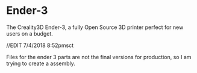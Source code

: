 # Ender-3
The Creality3D Ender-3, a fully Open Source 3D printer perfect for new users on a budget.

//EDIT 7/4/2018 8:52pmsct

Files for the ender 3 parts are not the final versions for production, so I am trying to create a assembly.
